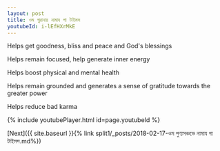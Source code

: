 ```yaml
---
layout: post
title: ওম পুরানায় নামায গা টাইমস
youtubeId: i-lEfHXrMkE
---
```

 
 
Helps get goodness, bliss and peace and God's blessings
 
Helps remain focused, help generate inner energy 
 
Helps boost physical and mental health 
 
Helps remain grounded and generates a sense of gratitude towards the greater power 
 
Helps reduce bad karma
 
 
 
 


{% include youtubePlayer.html id=page.youtubeId %}
 
[Next]({{ site.baseurl }}{% link  split1/_posts/2018-02-17-ওম পুণ্যসঞ্চভে নামায গা টাইমস.md%})
 
